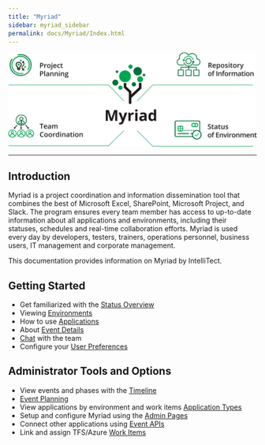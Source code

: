 ```yaml
---
title: "Myriad"
sidebar: myriad_sidebar
permalink: docs/Myriad/Index.html
---
```


 
![Myriad Infographic](Media/Myriad-Infographic.png) 
______ 
## Introduction 
Myriad is a project coordination and information dissemination tool that combines the best of Microsoft Excel, SharePoint, Microsoft Project, and Slack. The program ensures every team member has access to up-to-date information about all applications and environments, including their 
statuses, schedules and real-time collaboration efforts. Myriad is used every day by developers, testers, trainers, operations personnel, business users, IT management and corporate management. 
 
This documentation provides information on Myriad by IntelliTect. 
 
## Getting Started 
* Get familiarized with the [Status Overview](Status-Overview.md) 
* Viewing [Environments](Environments.md) 
* How to use [Applications](Applications.md) 
* About [Event Details](events.md) 
* [Chat](Chat.md) with the team 
* Configure your [User Preferences](Preferences.md) 
 
 
## Administrator Tools and Options 
* View events and phases with the [Timeline](Timeline.md) 
* [Event Planning](Events.md#event-planning-and-tasks)  
* View applications by environment and work items [Application Types](Application-Types.md#applications-by-environment) 
* Setup and configure Myriad using the [Admin Pages](Admin-Pages.md) 
* Connect other applications using [Event APIs](Event-APIs.md) 
* Link and assign TFS/Azure [Work Items](Events.md#work-items) 

